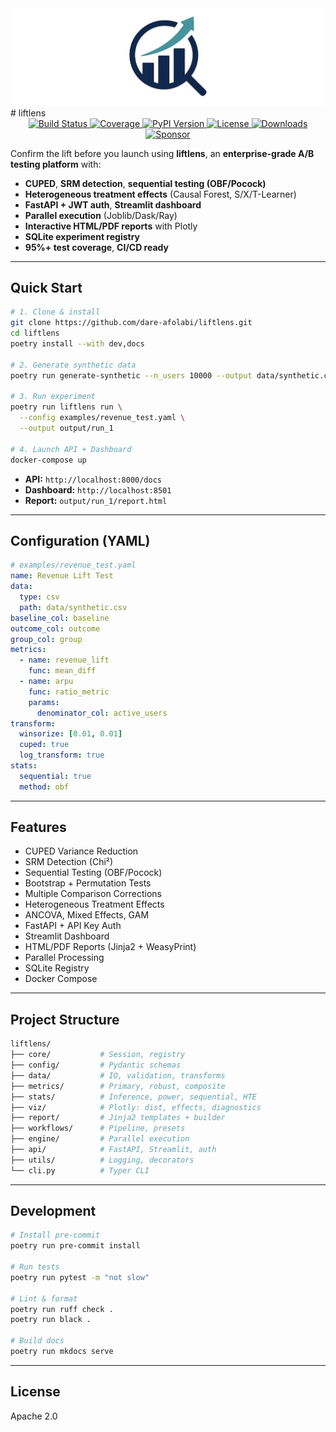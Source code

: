 <img src="assets/logo.jpeg" alt="LiftLens logo">
# liftlens

<div align="center">
  <a href="https://github.com/dare-afolabi/liftlens/actions/workflows/ci.yml">
    <img src="https://img.shields.io/github/actions/workflow/status/dare-afolabi/liftlens/ci.yml?branch=main&style=for-the-badge" alt="Build Status">
  </a>
  <a href="https://codecov.io/gh/dare-afolabi/liftlens">
    <img src="https://img.shields.io/codecov/c/github/dare-afolabi/liftlens?style=for-the-badge" alt="Coverage">
  </a>
  <a href="https://pypi.org/project/liftlens/">
    <img src="https://img.shields.io/pypi/v/liftlens?style=for-the-badge" alt="PyPI Version">
  </a>
  <a href="https://github.com/dare-afolabi/liftlens/blob/main/LICENSE">
    <img src="https://img.shields.io/badge/license-MIT-blue?style=for-the-badge" alt="License">
  </a>
  <a href="https://pypi.org/project/liftlens/">
    <img src="https://img.shields.io/pypi/dm/liftlens?style=for-the-badge" alt="Downloads">
  </a>
  <a href="https://github.com/sponsors/dare-afolabi">
    <img src="https://img.shields.io/badge/Sponsor-%E2%9D%A4-lightgrey?style=for-the-badge&logo=github-sponsors" alt="Sponsor">
  </a>
</div>

Confirm the lift before you launch using **liftlens**, an **enterprise-grade A/B testing platform** with:

- **CUPED**, **SRM detection**, **sequential testing (OBF/Pocock)**
- **Heterogeneous treatment effects** (Causal Forest, S/X/T-Learner)
- **FastAPI + JWT auth**, **Streamlit dashboard**
- **Parallel execution** (Joblib/Dask/Ray)
- **Interactive HTML/PDF reports** with Plotly
- **SQLite experiment registry**
- **95%+ test coverage**, **CI/CD ready**

---

## Quick Start

```bash
# 1. Clone & install
git clone https://github.com/dare-afolabi/liftlens.git
cd liftlens
poetry install --with dev,docs

# 2. Generate synthetic data
poetry run generate-synthetic --n_users 10000 --output data/synthetic.csv

# 3. Run experiment
poetry run liftlens run \
  --config examples/revenue_test.yaml \
  --output output/run_1

# 4. Launch API + Dashboard
docker-compose up
```

- **API:** `http://localhost:8000/docs`
- **Dashboard:** `http://localhost:8501`
- **Report:** `output/run_1/report.html`

---

## Configuration (YAML)

```yaml
# examples/revenue_test.yaml
name: Revenue Lift Test
data:
  type: csv
  path: data/synthetic.csv
baseline_col: baseline
outcome_col: outcome
group_col: group
metrics:
  - name: revenue_lift
    func: mean_diff
  - name: arpu
    func: ratio_metric
    params:
      denominator_col: active_users
transform:
  winsorize: [0.01, 0.01]
  cuped: true
  log_transform: true
stats:
  sequential: true
  method: obf
```

---

## Features

- CUPED Variance Reduction
- SRM Detection (Chi²)
- Sequential Testing (OBF/Pocock)
- Bootstrap + Permutation Tests
- Multiple Comparison Corrections
- Heterogeneous Treatment Effects
- ANCOVA, Mixed Effects, GAM
- FastAPI + API Key Auth
- Streamlit Dashboard
- HTML/PDF Reports (Jinja2 + WeasyPrint)
- Parallel Processing
- SQLite Registry
- Docker Compose

---

## Project Structure

```bash
liftlens/
├── core/           # Session, registry
├── config/         # Pydantic schemas
├── data/           # IO, validation, transforms
├── metrics/        # Primary, robust, composite
├── stats/          # Inference, power, sequential, HTE
├── viz/            # Plotly: dist, effects, diagnostics
├── report/         # Jinja2 templates + builder
├── workflows/      # Pipeline, presets
├── engine/         # Parallel execution
├── api/            # FastAPI, Streamlit, auth
├── utils/          # Logging, decorators
└── cli.py          # Typer CLI
```

---

## Development

```bash
# Install pre-commit
poetry run pre-commit install

# Run tests
poetry run pytest -m "not slow"

# Lint & format
poetry run ruff check .
poetry run black .

# Build docs
poetry run mkdocs serve
```

---

## License

Apache 2.0


